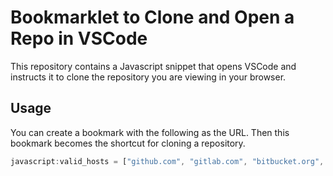 # Bookmarklet to Clone and Open a Repo in VSCode

This repository contains a Javascript snippet that opens VSCode and instructs it to clone the repository you are viewing in your browser.

## Usage

You can create a bookmark with the following as the URL. Then this bookmark becomes the shortcut for cloning a repository.

```js
javascript:valid_hosts = ["github.com", "gitlab.com", "bitbucket.org", "dev.azure.com"];if (valid_hosts.includes(document.location.host)) {vscode_url ="vscode://vscode.git/clone?url=" +document.location.origin +document.location.pathname;window.location.href = vscode_url;} else {alert("This website is not supported. If you want to be able to clone from this website, please add it to valid_hosts in the bookmarklet source code.");}
```
